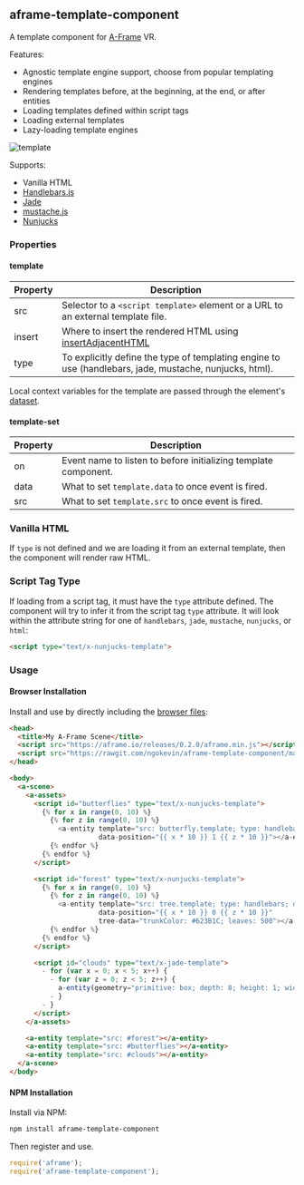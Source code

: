 ## aframe-template-component

A template component for [A-Frame](https://aframe.io) VR.

Features:

- Agnostic template engine support, choose from popular templating engines
- Rendering templates before, at the beginning, at the end, or after entities
- Loading templates defined within script tags
- Loading external templates
- Lazy-loading template engines

![template](https://cloud.githubusercontent.com/assets/674727/13244577/23d4991e-d9bc-11e5-99dc-589cf771e372.gif)

Supports:

- Vanilla HTML
- [Handlebars.js](https://http://handlebarsjs.com/)
- [Jade](http://jade-lang.com/)
- [mustache.js](https://mustache.github.io/)
- [Nunjucks](https://mozilla.github.io/nunjucks/)

### Properties

#### template

| Property   | Description                                                                                                                           |
| ---------- | ------------------------------------------------------------------------------------------------------------------------------------- |
| src        | Selector to a `<script template>` element or a URL to an external template file.                                                      |
| insert     | Where to insert the rendered HTML using [insertAdjacentHTML](https://developer.mozilla.org/docs/Web/API/Element/insertAdjacentHTML)   |
| type       | To explicitly define the type of templating engine to use (handlebars, jade, mustache, nunjucks, html). |

Local context variables for the template are passed through the element's [dataset](https://developer.mozilla.org/docs/Web/API/HTMLElement/dataset).

#### template-set

| Property   | Description                                                                                                                           |
| ---------- | ------------------------------------------------------------------------------------------------------------------------------------- |
| on         | Event name to listen to before initializing template component.                                                                       |
| data       | What to set `template.data` to once event is fired.                                                                                   |
| src        | What to set `template.src` to once event is fired.                                                                                    |

### Vanilla HTML

If `type` is not defined and we are loading it from an external template, then
the component will render raw HTML.

### Script Tag Type

If loading from a script tag, it must have the `type` attribute defined. The
component will try to infer it from the script tag `type` attribute. It will
look within the attribute string for one of `handlebars`, `jade`, `mustache`,
`nunjucks`, or `html`:

```html
<script type="text/x-nunjucks-template">
```

### Usage

#### Browser Installation

Install and use by directly including the [browser files](dist):

```html
<head>
  <title>My A-Frame Scene</title>
  <script src="https://aframe.io/releases/0.2.0/aframe.min.js"></script>
  <script src="https://rawgit.com/ngokevin/aframe-template-component/master/dist/aframe-template-component.min.js"></script>
</head>

<body>
  <a-scene>
    <a-assets>
      <script id="butterflies" type="text/x-nunjucks-template">
        {% for x in range(0, 10) %}
          {% for z in range(0, 10) %}
            <a-entity template="src: butterfly.template; type: handlebars"
                      data-position="{{ x * 10 }} 1 {{ z * 10 }}"></a-entity>
          {% endfor %}
        {% endfor %}
      </script>

      <script id="forest" type="text/x-nunjucks-template">
        {% for x in range(0, 10) %}
          {% for z in range(0, 10) %}
            <a-entity template="src: tree.template; type: handlebars; data: tree-data"
                      data-position="{{ x * 10 }} 0 {{ z * 10 }}"
                      tree-data="trunkColor: #623B1C; leaves: 500"></a-entity>
          {% endfor %}
        {% endfor %}
      </script>

      <script id="clouds" type="text/x-jade-template">
        - for (var x = 0; x < 5; x++) {
          - for (var z = 0; z < 5; z++) {
            a-entity(geometry="primitive: box; depth: 8; height: 1; width: 6", material="opacity: 0.2", position="#{x * 20} 15 #{z * 20}")
          - }
        - }
      </script>
    </a-assets>

    <a-entity template="src: #forest"></a-entity>
    <a-entity template="src: #butterflies"></a-entity>
    <a-entity template="src: #clouds"></a-entity>
  </a-scene>
</body>
```

#### NPM Installation

Install via NPM:

```bash
npm install aframe-template-component
```

Then register and use.

```js
require('aframe');
require('aframe-template-component');
```

